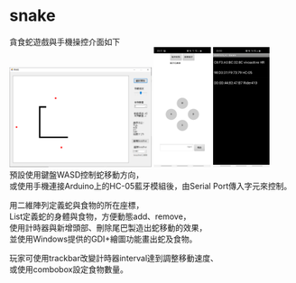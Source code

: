 # snake
貪食蛇遊戲與手機操控介面如下      
<img src="https://github.com/wahaha829/snake/blob/master/%E8%B2%AA%E9%A3%9F%E8%9B%87.png" width="50%" height="50%">
<img src="https://github.com/wahaha829/snake/blob/master/Screenshot_20201025-205115.jpg" width="20%" height="20%">
<img src="https://github.com/wahaha829/snake/blob/master/Screenshot_20201025-205027.jpg" width="20%" height="20%">     
預設使用鍵盤WASD控制蛇移動方向，    
或使用手機連接Arduino上的HC-05藍牙模組後，由Serial Port傳入字元來控制。    

用二維陣列定義蛇與食物的所在座標，     
List定義蛇的身體與食物，方便動態add、remove，    
使用計時器與新增頭部、刪除尾巴製造出蛇移動的效果，  
並使用Windows提供的GDI+繪圖功能畫出蛇及食物。   

玩家可使用trackbar改變計時器interval達到調整移動速度、      
或使用combobox設定食物數量。   
